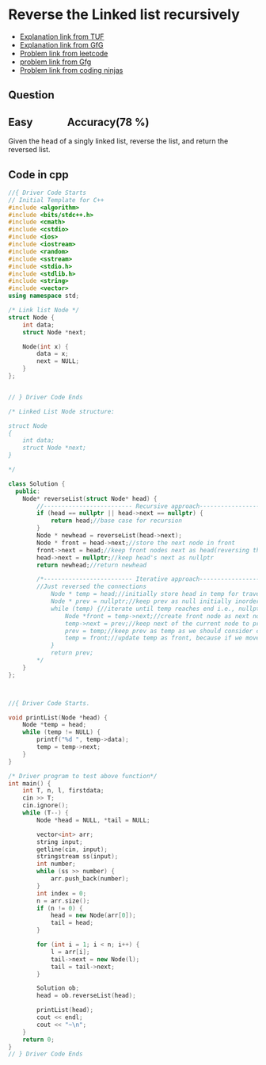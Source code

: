 # Reverse the Linked list recursively
- [Explanation link from TUF](https://takeuforward.org/data-structure/reverse-a-linked-list/)
- [Explanation link from GfG](https://www.geeksforgeeks.org/recursively-reversing-a-linked-list-a-simple-implementation/)
- [Problem link from leetcode](https://leetcode.com/problems/reverse-linked-list/description/)
- [problem link from Gfg](https://www.geeksforgeeks.org/problems/reverse-a-linked-list/1?itm_source=geeksforgeeks&itm_medium=article&itm_campaign=practice_card)
- [Problem link from coding ninjas](https://www.naukri.com/code360/problems/reverse-linked-list_920513?leftPanelTabValue=PROBLEM)
## Question
## Easy &nbsp;&nbsp;&nbsp;&nbsp;&nbsp;&nbsp;&nbsp;&nbsp;&nbsp;&nbsp;&nbsp;&nbsp; Accuracy(78 %)
Given the head of a singly linked list, reverse the list, and return the reversed list.
## Code in cpp
```cpp
//{ Driver Code Starts
// Initial Template for C++
#include <algorithm>
#include <bits/stdc++.h>
#include <cmath>
#include <cstdio>
#include <ios>
#include <iostream>
#include <random>
#include <sstream>
#include <stdio.h>
#include <stdlib.h>
#include <string>
#include <vector>
using namespace std;

/* Link list Node */
struct Node {
    int data;
    struct Node *next;

    Node(int x) {
        data = x;
        next = NULL;
    }
};


// } Driver Code Ends

/* Linked List Node structure:

struct Node
{
    int data;
    struct Node *next;
}

*/

class Solution {
  public:
    Node* reverseList(struct Node* head) {
        //------------------------- Recursive approach---------------------------------
        if (head == nullptr || head->next == nullptr) {
            return head;//base case for recursion
        }
        Node * newhead = reverseList(head->next);
        Node * front = head->next;//store the next node in front
        front->next = head;//keep front nodes next as head(reversing the connection)
        head->next = nullptr;//keep head's next as nullptr
        return newhead;//return newhead

        /*------------------------- Iterative approach---------------------------------
        //Just reversed the connections
            Node * temp = head;//initially store head in temp for traversing
            Node * prev = nullptr;//keep prev as null initially inorder to assign to the first node
            while (temp) {//iterate until temp reaches end i.e., nullptr
                Node *front = temp->next;//create front node as next node
                temp->next = prev;//keep next of the current node to prev to change the direction
                prev = temp;//keep prev as temp as we should consider current temp as prev for the next node
                temp = front;//update temp as front, because if we move temp to next, then we will go back as we have changed the connections, so thats why we stored this value in front, so assign front here
            }
            return prev;
        */
    }
};



//{ Driver Code Starts.

void printList(Node *head) {
    Node *temp = head;
    while (temp != NULL) {
        printf("%d ", temp->data);
        temp = temp->next;
    }
}

/* Driver program to test above function*/
int main() {
    int T, n, l, firstdata;
    cin >> T;
    cin.ignore();
    while (T--) {
        Node *head = NULL, *tail = NULL;

        vector<int> arr;
        string input;
        getline(cin, input);
        stringstream ss(input);
        int number;
        while (ss >> number) {
            arr.push_back(number);
        }
        int index = 0;
        n = arr.size();
        if (n != 0) {
            head = new Node(arr[0]);
            tail = head;
        }

        for (int i = 1; i < n; i++) {
            l = arr[i];
            tail->next = new Node(l);
            tail = tail->next;
        }

        Solution ob;
        head = ob.reverseList(head);

        printList(head);
        cout << endl;
        cout << "~\n";
    }
    return 0;
}
// } Driver Code Ends
```
